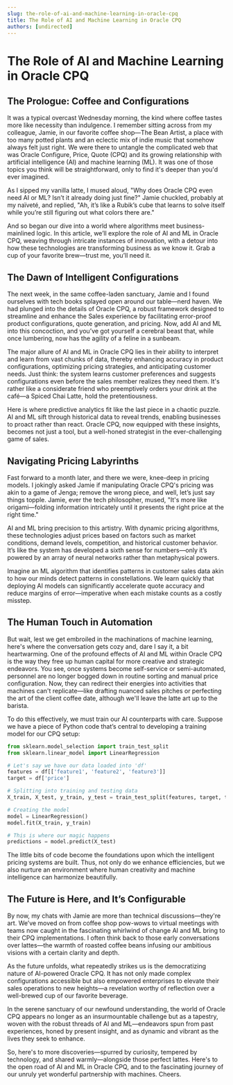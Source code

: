 ```yaml
---
slug: the-role-of-ai-and-machine-learning-in-oracle-cpq
title: The Role of AI and Machine Learning in Oracle CPQ
authors: [undirected]
---
```



# The Role of AI and Machine Learning in Oracle CPQ

## The Prologue: Coffee and Configurations

It was a typical overcast Wednesday morning, the kind where coffee tastes more like necessity than indulgence. I remember sitting across from my colleague, Jamie, in our favorite coffee shop—The Bean Artist, a place with too many potted plants and an eclectic mix of indie music that somehow always felt just right. We were there to untangle the complicated web that was Oracle Configure, Price, Quote (CPQ) and its growing relationship with artificial intelligence (AI) and machine learning (ML). It was one of those topics you think will be straightforward, only to find it's deeper than you'd ever imagined.

As I sipped my vanilla latte, I mused aloud, "Why does Oracle CPQ even need AI or ML? Isn’t it already doing just fine?" Jamie chuckled, probably at my naïveté, and replied, "Ah, it’s like a Rubik’s cube that learns to solve itself while you’re still figuring out what colors there are."

And so began our dive into a world where algorithms meet business-mainlined logic. In this article, we’ll explore the role of AI and ML in Oracle CPQ, weaving through intricate instances of innovation, with a detour into how these technologies are transforming business as we know it. Grab a cup of your favorite brew—trust me, you’ll need it.

## The Dawn of Intelligent Configurations

The next week, in the same coffee-laden sanctuary, Jamie and I found ourselves with tech books splayed open around our table—nerd haven. We had plunged into the details of Oracle CPQ, a robust framework designed to streamline and enhance the Sales experience by facilitating error-proof product configurations, quote generation, and pricing. Now, add AI and ML into this concoction, and you’ve got yourself a cerebral beast that, while once lumbering, now has the agility of a feline in a sunbeam.

The major allure of AI and ML in Oracle CPQ lies in their ability to interpret and learn from vast chunks of data, thereby enhancing accuracy in product configurations, optimizing pricing strategies, and anticipating customer needs. Just think: the system learns customer preferences and suggests configurations even before the sales member realizes they need them. It's rather like a considerate friend who preemptively orders your drink at the café—a Spiced Chai Latte, hold the pretentiousness.

Here is where predictive analytics fit like the last piece in a chaotic puzzle. AI and ML sift through historical data to reveal trends, enabling businesses to proact rather than react. Oracle CPQ, now equipped with these insights, becomes not just a tool, but a well-honed strategist in the ever-challenging game of sales.

## Navigating Pricing Labyrinths

Fast forward to a month later, and there we were, knee-deep in pricing models. I jokingly asked Jamie if manipulating Oracle CPQ's pricing was akin to a game of Jenga; remove the wrong piece, and well, let’s just say things topple. Jamie, ever the tech philosopher, mused, "It's more like origami—folding information intricately until it presents the right price at the right time."

AI and ML bring precision to this artistry. With dynamic pricing algorithms, these technologies adjust prices based on factors such as market conditions, demand levels, competition, and historical customer behavior. It’s like the system has developed a sixth sense for numbers—only it’s powered by an array of neural networks rather than metaphysical powers.

Imagine an ML algorithm that identifies patterns in customer sales data akin to how our minds detect patterns in constellations. We learn quickly that deploying AI models can significantly accelerate quote accuracy and reduce margins of error—imperative when each mistake counts as a costly misstep.

## The Human Touch in Automation

But wait, lest we get embroiled in the machinations of machine learning, here's where the conversation gets cozy and, dare I say it, a bit heartwarming. One of the profound effects of AI and ML within Oracle CPQ is the way they free up human capital for more creative and strategic endeavors. You see, once systems become self-service or semi-automated, personnel are no longer bogged down in routine sorting and manual price configuration. Now, they can redirect their energies into activities that machines can't replicate—like drafting nuanced sales pitches or perfecting the art of the client coffee date, although we'll leave the latte art up to the barista.

To do this effectively, we must train our AI counterparts with care. Suppose we have a piece of Python code that’s central to developing a training model for our CPQ setup:

```python
from sklearn.model_selection import train_test_split
from sklearn.linear_model import LinearRegression

# Let's say we have our data loaded into 'df'
features = df[['feature1', 'feature2', 'feature3']]
target = df['price']

# Splitting into training and testing data
X_train, X_test, y_train, y_test = train_test_split(features, target, test_size=0.2)

# Creating the model
model = LinearRegression()
model.fit(X_train, y_train)

# This is where our magic happens
predictions = model.predict(X_test)
```

The little bits of code become the foundations upon which the intelligent pricing systems are built. Thus, not only do we enhance efficiencies, but we also nurture an environment where human creativity and machine intelligence can harmonize beautifully.

## The Future is Here, and It’s Configurable

By now, my chats with Jamie are more than technical discussions—they're art. We’ve moved on from coffee shop pow-wows to virtual meetings with teams now caught in the fascinating whirlwind of change AI and ML bring to their CPQ implementations. I often think back to those early conversations over lattes—the warmth of roasted coffee beans infusing our ambitious visions with a certain clarity and depth. 

As the future unfolds, what repeatedly strikes us is the democratizing nature of AI-powered Oracle CPQ. It has not only made complex configurations accessible but also empowered enterprises to elevate their sales operations to new heights—a revelation worthy of reflection over a well-brewed cup of our favorite beverage.

In the serene sanctuary of our newfound understanding, the world of Oracle CPQ appears no longer as an insurmountable challenge but as a tapestry, woven with the robust threads of AI and ML—endeavors spun from past experiences, honed by present insight, and as dynamic and vibrant as the lives they seek to enhance. 

So, here's to more discoveries—spurred by curiosity, tempered by technology, and shared warmly—alongside those perfect lattes. Here's to the open road of AI and ML in Oracle CPQ, and to the fascinating journey of our unruly yet wonderful partnership with machines. Cheers.